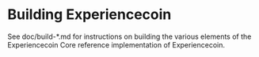 Building Experiencecoin
================

See doc/build-*.md for instructions on building the various
elements of the Experiencecoin Core reference implementation of Experiencecoin.
